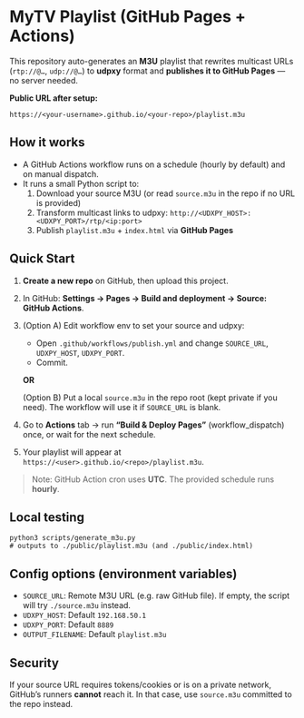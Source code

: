 # MyTV Playlist (GitHub Pages + Actions)

This repository auto-generates an **M3U** playlist that rewrites multicast URLs (`rtp://@…`, `udp://@…`) to **udpxy** format and **publishes it to GitHub Pages** — no server needed.

**Public URL after setup:**  
```
https://<your-username>.github.io/<your-repo>/playlist.m3u
```

## How it works
- A GitHub Actions workflow runs on a schedule (hourly by default) and on manual dispatch.
- It runs a small Python script to:
  1. Download your source M3U (or read `source.m3u` in the repo if no URL is provided)
  2. Transform multicast links to udpxy: `http://<UDXPY_HOST>:<UDXPY_PORT>/rtp/<ip:port>`
  3. Publish `playlist.m3u` + `index.html` via **GitHub Pages**

## Quick Start
1. **Create a new repo** on GitHub, then upload this project.
2. In GitHub: **Settings → Pages → Build and deployment → Source: GitHub Actions**.
3. (Option A) Edit workflow env to set your source and udpxy:
   - Open `.github/workflows/publish.yml` and change `SOURCE_URL`, `UDXPY_HOST`, `UDXPY_PORT`.
   - Commit.
   
   **OR**
   
   (Option B) Put a local `source.m3u` in the repo root (kept private if you need). The workflow will use it if `SOURCE_URL` is blank.
4. Go to **Actions** tab → run **“Build & Deploy Pages”** (workflow_dispatch) once, or wait for the next schedule.
5. Your playlist will appear at `https://<user>.github.io/<repo>/playlist.m3u`.

> Note: GitHub Action cron uses **UTC**. The provided schedule runs **hourly**.

## Local testing
```
python3 scripts/generate_m3u.py
# outputs to ./public/playlist.m3u (and ./public/index.html)
```

## Config options (environment variables)
- `SOURCE_URL`: Remote M3U URL (e.g. raw GitHub file). If empty, the script will try `./source.m3u` instead.
- `UDXPY_HOST`: Default `192.168.50.1`
- `UDXPY_PORT`: Default `8889`
- `OUTPUT_FILENAME`: Default `playlist.m3u`

## Security
If your source URL requires tokens/cookies or is on a private network, GitHub’s runners **cannot** reach it. In that case, use `source.m3u` committed to the repo instead.
